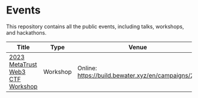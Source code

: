 # Events
This repository contains all the public events, including talks, workshops, and hackathons.

| Title                                                             | Type     | Venue                  | Date                 |
|-------------------------------------------------------------------|----------|------------------------|----------------------|
| [2023 MetaTrust Web3 CTF Workshop](workshops/2023-token2049-ctf-workshop) | Workshop | Online: https://build.bewater.xyz/en/campaigns/28 | September 13rd, 2023 |